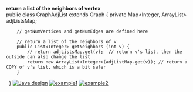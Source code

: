 **return a list of the neighbors of vertex**  
    public class GraphAdjList extends Graph {
    	private Map<Integer, ArrayList<Integer>> adjListsMap;
    	
    	// getNumVertices and getNumEdges are defined here
    
    	// return a list of the neighbors of v 
    	public List<Integer> getNeighbors (int v) {
    		// return adjListsMap.get(v);  // return v's list, then the outside can also change the list
    		return new ArrayList<Integer>(adjListMap.get(v)); // return a COPY of v's list, which is a bit safer
    	}
    }
[![Java design](http://imgur.com/12Hi4ha "Java design")](http://imgur.com/12Hi4ha "Java design")
[![example1](http://imgur.com/XIU4WTy "example1")](http://imgur.com/XIU4WTy "example1")
[![example2](http://imgur.com/cBaTMSx "example2")](http://imgur.com/cBaTMSx "example2")
